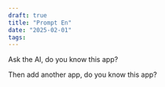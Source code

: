 ```yaml
---
draft: true
title: "Prompt En"
date: "2025-02-01"
tags: 
---
```

Ask the AI, do you know this app?

Then add another app, do you know this app?

